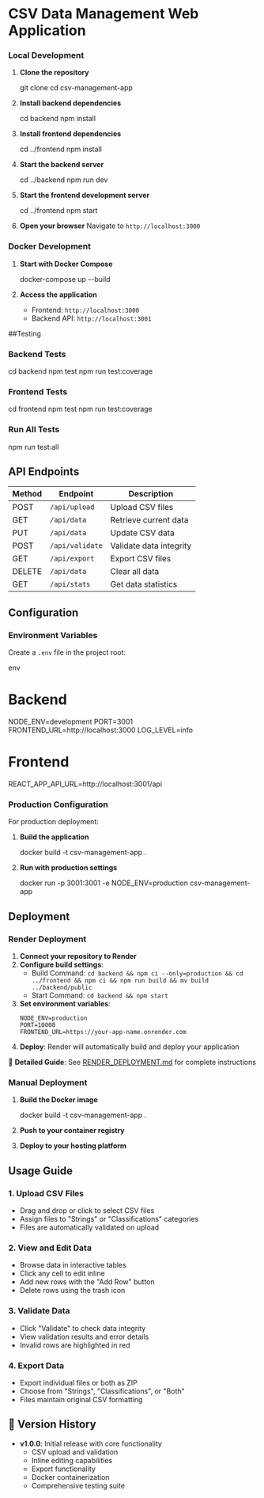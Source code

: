 # CSV Data Management Web Application

### Local Development

1. **Clone the repository**

   
   git clone <repository-url>
   cd csv-management-app
   

2. **Install backend dependencies**

   
   cd backend
   npm install
   

3. **Install frontend dependencies**

   
   cd ../frontend
   npm install
   

4. **Start the backend server**

   
   cd ../backend
   npm run dev
   

5. **Start the frontend development server**

   
   cd ../frontend
   npm start
   

6. **Open your browser**
   Navigate to `http://localhost:3000`

### Docker Development

1. **Start with Docker Compose**

   
   docker-compose up --build
   

2. **Access the application**
   - Frontend: `http://localhost:3000`
   - Backend API: `http://localhost:3001`

##Testing

### Backend Tests


cd backend
npm test
npm run test:coverage


### Frontend Tests


cd frontend
npm test
npm run test:coverage


### Run All Tests


npm run test:all


## API Endpoints

| Method | Endpoint        | Description             |
| ------ | --------------- | ----------------------- |
| POST   | `/api/upload`   | Upload CSV files        |
| GET    | `/api/data`     | Retrieve current data   |
| PUT    | `/api/data`     | Update CSV data         |
| POST   | `/api/validate` | Validate data integrity |
| GET    | `/api/export`   | Export CSV files        |
| DELETE | `/api/data`     | Clear all data          |
| GET    | `/api/stats`    | Get data statistics     |

## Configuration

### Environment Variables

Create a `.env` file in the project root:

env
# Backend
NODE_ENV=development
PORT=3001
FRONTEND_URL=http://localhost:3000
LOG_LEVEL=info

# Frontend
REACT_APP_API_URL=http://localhost:3001/api


### Production Configuration

For production deployment:

1. **Build the application**

   
   docker build -t csv-management-app .
   

2. **Run with production settings**
   
   docker run -p 3001:3001 -e NODE_ENV=production csv-management-app
   

## Deployment

### Render Deployment

1. **Connect your repository to Render**
2. **Configure build settings**:
   - Build Command: `cd backend && npm ci --only=production && cd ../frontend && npm ci && npm run build && mv build ../backend/public`
   - Start Command: `cd backend && npm start`
3. **Set environment variables**:
   ```
   NODE_ENV=production
   PORT=10000
   FRONTEND_URL=https://your-app-name.onrender.com
   ```
4. **Deploy**: Render will automatically build and deploy your application

📖 **Detailed Guide**: See [RENDER_DEPLOYMENT.md](./RENDER_DEPLOYMENT.md) for complete instructions

### Manual Deployment

1. **Build the Docker image**

   
   docker build -t csv-management-app .
   

2. **Push to your container registry**
3. **Deploy to your hosting platform**

## Usage Guide

### 1. Upload CSV Files

- Drag and drop or click to select CSV files
- Assign files to "Strings" or "Classifications" categories
- Files are automatically validated on upload

### 2. View and Edit Data

- Browse data in interactive tables
- Click any cell to edit inline
- Add new rows with the "Add Row" button
- Delete rows using the trash icon

### 3. Validate Data

- Click "Validate" to check data integrity
- View validation results and error details
- Invalid rows are highlighted in red

### 4. Export Data

- Export individual files or both as ZIP
- Choose from "Strings", "Classifications", or "Both"
- Files maintain original CSV formatting

## 🔄 Version History

- **v1.0.0**: Initial release with core functionality
  - CSV upload and validation
  - Inline editing capabilities
  - Export functionality
  - Docker containerization
  - Comprehensive testing suite

